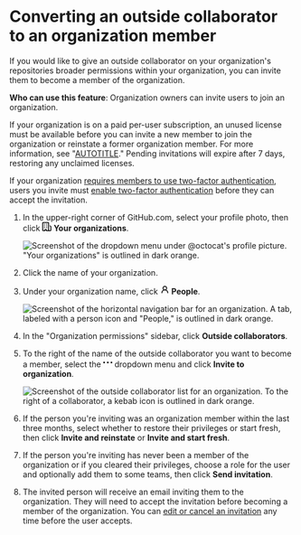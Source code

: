 # Converting an outside collaborator to an organization member

If you would like to give an outside collaborator on your organization's repositories broader permissions within your organization, you can invite them to become a member of the organization.

**Who can use this feature**: Organization owners can invite users to join an organization.

If your organization is on a paid per-user subscription, an unused license must be available before you can invite a new member to join the organization or reinstate a former organization member. For more information, see "[AUTOTITLE](/billing/managing-the-plan-for-your-github-account/about-per-user-pricing)." Pending invitations will expire after 7 days, restoring any unclaimed licenses.

If your organization [requires members to use two-factor authentication](/organizations/keeping-your-organization-secure/managing-two-factor-authentication-for-your-organization/requiring-two-factor-authentication-in-your-organization), users you invite must [enable two-factor authentication](/authentication/securing-your-account-with-two-factor-authentication-2fa) before they can accept the invitation.

1. In the upper-right corner of GitHub.com, select your profile photo, then click <svg version="1.1" width="16" height="16" viewBox="0 0 16 16" class="octicon octicon-organization" aria-hidden="true"><path d="M1.75 16A1.75 1.75 0 0 1 0 14.25V1.75C0 .784.784 0 1.75 0h8.5C11.216 0 12 .784 12 1.75v12.5c0 .085-.006.168-.018.25h2.268a.25.25 0 0 0 .25-.25V8.285a.25.25 0 0 0-.111-.208l-1.055-.703a.749.749 0 1 1 .832-1.248l1.055.703c.487.325.779.871.779 1.456v5.965A1.75 1.75 0 0 1 14.25 16h-3.5a.766.766 0 0 1-.197-.026c-.099.017-.2.026-.303.026h-3a.75.75 0 0 1-.75-.75V14h-1v1.25a.75.75 0 0 1-.75.75Zm-.25-1.75c0 .138.112.25.25.25H4v-1.25a.75.75 0 0 1 .75-.75h2.5a.75.75 0 0 1 .75.75v1.25h2.25a.25.25 0 0 0 .25-.25V1.75a.25.25 0 0 0-.25-.25h-8.5a.25.25 0 0 0-.25.25ZM3.75 6h.5a.75.75 0 0 1 0 1.5h-.5a.75.75 0 0 1 0-1.5ZM3 3.75A.75.75 0 0 1 3.75 3h.5a.75.75 0 0 1 0 1.5h-.5A.75.75 0 0 1 3 3.75Zm4 3A.75.75 0 0 1 7.75 6h.5a.75.75 0 0 1 0 1.5h-.5A.75.75 0 0 1 7 6.75ZM7.75 3h.5a.75.75 0 0 1 0 1.5h-.5a.75.75 0 0 1 0-1.5ZM3 9.75A.75.75 0 0 1 3.75 9h.5a.75.75 0 0 1 0 1.5h-.5A.75.75 0 0 1 3 9.75ZM7.75 9h.5a.75.75 0 0 1 0 1.5h-.5a.75.75 0 0 1 0-1.5Z"></path></svg> **Your organizations**.

   ![Screenshot of the dropdown menu under @octocat's profile picture. "Your organizations" is outlined in dark orange.](/assets/images/help/profile/your-organizations.png)

1. Click the name of your organization.
1. Under your organization name, click <svg version="1.1" width="16" height="16" viewBox="0 0 16 16" class="octicon octicon-person" aria-hidden="true"><path d="M10.561 8.073a6.005 6.005 0 0 1 3.432 5.142.75.75 0 1 1-1.498.07 4.5 4.5 0 0 0-8.99 0 .75.75 0 0 1-1.498-.07 6.004 6.004 0 0 1 3.431-5.142 3.999 3.999 0 1 1 5.123 0ZM10.5 5a2.5 2.5 0 1 0-5 0 2.5 2.5 0 0 0 5 0Z"></path></svg> **People**.

   ![Screenshot of the horizontal navigation bar for an organization. A tab, labeled with a person icon and "People," is outlined in dark orange.](/assets/images/help/organizations/organization-people-tab.png)
1. In the "Organization permissions" sidebar, click **Outside collaborators**.

1. To the right of the name of the outside collaborator you want to become a member, select the <svg version="1.1" width="16" height="16" viewBox="0 0 16 16" class="octicon octicon-kebab-horizontal" aria-label="Collaborator settings" role="img"><path d="M8 9a1.5 1.5 0 1 0 0-3 1.5 1.5 0 0 0 0 3ZM1.5 9a1.5 1.5 0 1 0 0-3 1.5 1.5 0 0 0 0 3Zm13 0a1.5 1.5 0 1 0 0-3 1.5 1.5 0 0 0 0 3Z"></path></svg> dropdown menu and click **Invite to organization**.

   ![Screenshot of the outside collaborator list for an organization. To the right of a collaborator, a kebab icon is outlined in dark orange.](/assets/images/help/organizations/manage-outside-collaborator.png)

1. If the person you're inviting was an organization member within the last three months, select whether to restore their privileges or start fresh, then click **Invite and reinstate** or **Invite and start fresh**.

1. If the person you're inviting has never been a member of the organization or if you cleared their privileges, choose a role for the user and optionally add them to some teams, then click **Send invitation**.

1. The invited person will receive an email inviting them to the organization. They will need to accept the invitation before becoming a member of the organization. 
You can [edit or cancel an invitation](/organizations/managing-membership-in-your-organization/canceling-or-editing-an-invitation-to-join-your-organization) any time before the user accepts.
